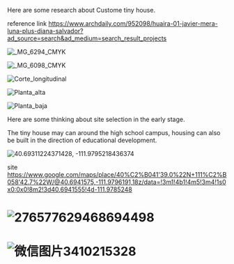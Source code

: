 

Here are some research about Custome tiny house. 

reference link
https://www.archdaily.com/952098/huaira-01-javier-mera-luna-plus-diana-salvador?ad_source=search&ad_medium=search_result_projects

![_MG_6294_CMYK](https://user-images.githubusercontent.com/90523160/133204959-e45a2a08-953e-4068-8959-254866085637.jpg)

![_MG_6098_CMYK](https://user-images.githubusercontent.com/90523160/133206385-916b5f01-eccf-4aac-a72f-d94f5c70a768.jpg)

![Corte_longitudinal](https://user-images.githubusercontent.com/90523160/133206414-571ce952-05dd-4c11-94d5-31760c8c0e29.jpg)

![Planta_alta](https://user-images.githubusercontent.com/90523160/133206417-18dcdbd6-ddad-489f-b321-d3089ed52949.jpg)

![Planta_baja](https://user-images.githubusercontent.com/90523160/133206419-74a2ebb2-4295-4cb5-98f3-70085ae8e54e.jpg)

Here are some thinking about site selection in the early stage.

The tiny house may can around the high school campus, housing can also be built in the direction of educational development.

![40.69311224371428, -111.9795218436374](https://user-images.githubusercontent.com/90523160/133249345-f589cc6d-5ae1-402f-8824-b2366f458b40.png)
 
 site
https://www.google.com/maps/place/40%C2%B041'39.0%22N+111%C2%B058'42.7%22W/@40.6941575,-111.9796191,18z/data=!3m1!4b1!4m5!3m4!1s0x0:0x0!8m2!3d40.6941555!4d-111.9785248

# ![276577629468694498](https://user-images.githubusercontent.com/90523160/133258246-d49df5d5-a561-434e-85c4-6c9f36087964.jpg)
# ![微信图片3410215328](https://user-images.githubusercontent.com/90523160/133259892-24dd98d2-fe14-43bc-89c3-e8c4a05c1fb5.jpg)
